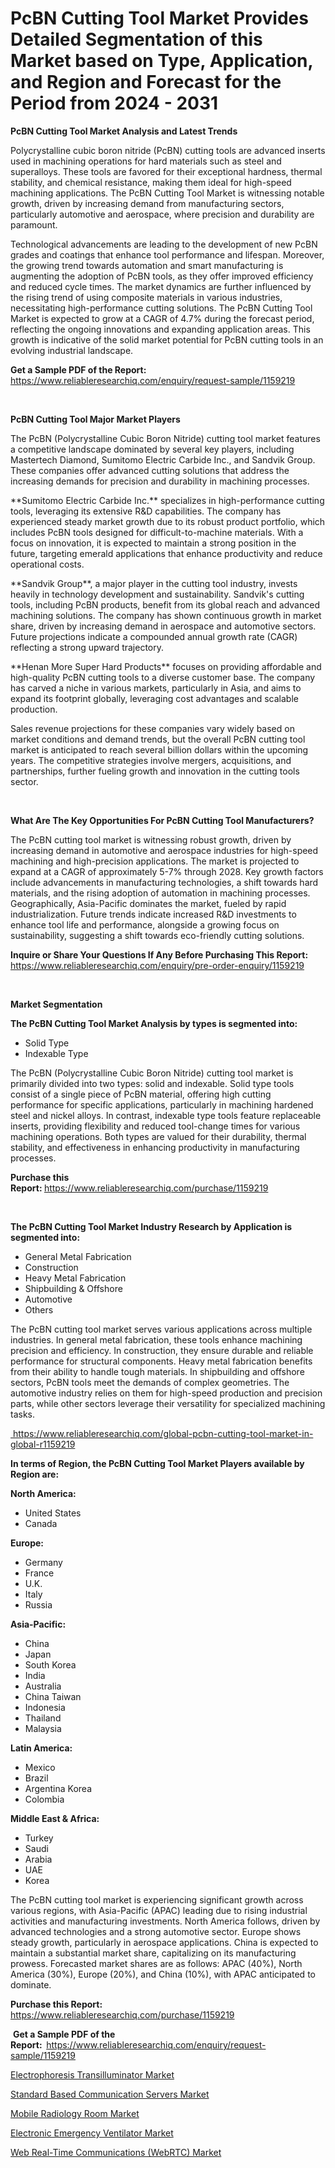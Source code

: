 <p><h1>PcBN Cutting Tool Market Provides Detailed Segmentation of this Market based on Type, Application, and Region and Forecast for the Period from 2024 - 2031</h1></p><p><strong>PcBN Cutting Tool Market Analysis and Latest Trends</strong></p>
<p><p>Polycrystalline cubic boron nitride (PcBN) cutting tools are advanced inserts used in machining operations for hard materials such as steel and superalloys. These tools are favored for their exceptional hardness, thermal stability, and chemical resistance, making them ideal for high-speed machining applications. The PcBN Cutting Tool Market is witnessing notable growth, driven by increasing demand from manufacturing sectors, particularly automotive and aerospace, where precision and durability are paramount. </p><p>Technological advancements are leading to the development of new PcBN grades and coatings that enhance tool performance and lifespan. Moreover, the growing trend towards automation and smart manufacturing is augmenting the adoption of PcBN tools, as they offer improved efficiency and reduced cycle times. The market dynamics are further influenced by the rising trend of using composite materials in various industries, necessitating high-performance cutting solutions. The PcBN Cutting Tool Market is expected to grow at a CAGR of 4.7% during the forecast period, reflecting the ongoing innovations and expanding application areas. This growth is indicative of the solid market potential for PcBN cutting tools in an evolving industrial landscape.</p></p>
<p><strong>Get a Sample PDF of the Report:&nbsp;</strong> <a href="https://www.reliableresearchiq.com/enquiry/request-sample/1159219?utm_campaign=103&utm_medium=2&utm_source=Github&utm_content=ia&utm_term=11102024&utm_id=pcbn-cutting-tool">https://www.reliableresearchiq.com/enquiry/request-sample/1159219</a></p>
<p>&nbsp;</p>
<p><strong>PcBN Cutting Tool Major Market Players</strong></p>
<p><p>The PcBN (Polycrystalline Cubic Boron Nitride) cutting tool market features a competitive landscape dominated by several key players, including Mastertech Diamond, Sumitomo Electric Carbide Inc., and Sandvik Group. These companies offer advanced cutting solutions that address the increasing demands for precision and durability in machining processes.</p><p>**Sumitomo Electric Carbide Inc.** specializes in high-performance cutting tools, leveraging its extensive R&D capabilities. The company has experienced steady market growth due to its robust product portfolio, which includes PcBN tools designed for difficult-to-machine materials. With a focus on innovation, it is expected to maintain a strong position in the future, targeting emerald applications that enhance productivity and reduce operational costs.</p><p>**Sandvik Group**, a major player in the cutting tool industry, invests heavily in technology development and sustainability. Sandvik's cutting tools, including PcBN products, benefit from its global reach and advanced machining solutions. The company has shown continuous growth in market share, driven by increasing demand in aerospace and automotive sectors. Future projections indicate a compounded annual growth rate (CAGR) reflecting a strong upward trajectory.</p><p>**Henan More Super Hard Products** focuses on providing affordable and high-quality PcBN cutting tools to a diverse customer base. The company has carved a niche in various markets, particularly in Asia, and aims to expand its footprint globally, leveraging cost advantages and scalable production.</p><p>Sales revenue projections for these companies vary widely based on market conditions and demand trends, but the overall PcBN cutting tool market is anticipated to reach several billion dollars within the upcoming years. The competitive strategies involve mergers, acquisitions, and partnerships, further fueling growth and innovation in the cutting tools sector.</p></p>
<p>&nbsp;</p>
<p><strong>What Are The Key Opportunities For PcBN Cutting Tool Manufacturers?</strong></p>
<p><p>The PcBN cutting tool market is witnessing robust growth, driven by increasing demand in automotive and aerospace industries for high-speed machining and high-precision applications. The market is projected to expand at a CAGR of approximately 5-7% through 2028. Key growth factors include advancements in manufacturing technologies, a shift towards hard materials, and the rising adoption of automation in machining processes. Geographically, Asia-Pacific dominates the market, fueled by rapid industrialization. Future trends indicate increased R&D investments to enhance tool life and performance, alongside a growing focus on sustainability, suggesting a shift towards eco-friendly cutting solutions.</p></p>
<p><strong>Inquire or Share Your Questions If Any Before Purchasing This Report:</strong> <a href="https://www.reliableresearchiq.com/enquiry/pre-order-enquiry/1159219?utm_campaign=103&utm_medium=2&utm_source=Github&utm_content=ia&utm_term=11102024&utm_id=pcbn-cutting-tool">https://www.reliableresearchiq.com/enquiry/pre-order-enquiry/1159219</a></p>
<p>&nbsp;</p>
<p><strong>Market Segmentation</strong></p>
<p><strong>The PcBN Cutting Tool Market Analysis by types is segmented into:</strong></p>
<p><ul><li>Solid Type</li><li>Indexable Type</li></ul></p>
<p><p>The PcBN (Polycrystalline Cubic Boron Nitride) cutting tool market is primarily divided into two types: solid and indexable. Solid type tools consist of a single piece of PcBN material, offering high cutting performance for specific applications, particularly in machining hardened steel and nickel alloys. In contrast, indexable type tools feature replaceable inserts, providing flexibility and reduced tool-change times for various machining operations. Both types are valued for their durability, thermal stability, and effectiveness in enhancing productivity in manufacturing processes.</p></p>
<p><strong>Purchase this Report:&nbsp;</strong><a href="https://www.reliableresearchiq.com/purchase/1159219?utm_campaign=103&utm_medium=2&utm_source=Github&utm_content=ia&utm_term=11102024&utm_id=pcbn-cutting-tool">https://www.reliableresearchiq.com/purchase/1159219</a></p>
<p>&nbsp;</p>
<p><strong>The PcBN Cutting Tool Market Industry Research by Application is segmented into:</strong></p>
<p><ul><li>General Metal Fabrication</li><li>Construction</li><li>Heavy Metal Fabrication</li><li>Shipbuilding & Offshore</li><li>Automotive</li><li>Others</li></ul></p>
<p><p>The PcBN cutting tool market serves various applications across multiple industries. In general metal fabrication, these tools enhance machining precision and efficiency. In construction, they ensure durable and reliable performance for structural components. Heavy metal fabrication benefits from their ability to handle tough materials. In shipbuilding and offshore sectors, PcBN tools meet the demands of complex geometries. The automotive industry relies on them for high-speed production and precision parts, while other sectors leverage their versatility for specialized machining tasks.</p></p>
<p><a href="https://www.reliableresearchiq.com/global-pcbn-cutting-tool-market-in-global-r1159219?utm_campaign=103&utm_medium=2&utm_source=Github&utm_content=ia&utm_term=11102024&utm_id=pcbn-cutting-tool">&nbsp;https://www.reliableresearchiq.com/global-pcbn-cutting-tool-market-in-global-r1159219</a></p>
<p><strong>In terms of Region, the PcBN Cutting Tool Market Players available by Region are:</strong></p>
<p>
    <p> <strong> North America: </strong>
        <ul>
            <li>United States</li>
            <li>Canada</li>
        </ul>
        </p> 
    <p> <strong> Europe: </strong>
        <ul>
            <li>Germany</li>
            <li>France</li>
            <li>U.K.</li>
            <li>Italy</li>
            <li>Russia</li>
        </ul>
        </p> 
    <p> <strong> Asia-Pacific: </strong>
        <ul>
            <li>China</li>
            <li>Japan</li>
            <li>South Korea</li>
            <li>India</li>
            <li>Australia</li>
            <li>China Taiwan</li>
            <li>Indonesia</li>
            <li>Thailand</li>
            <li>Malaysia</li>
        </ul>
        </p> 
    <p> <strong> Latin America: </strong>
        <ul>
            <li>Mexico</li>
            <li>Brazil</li>
            <li>Argentina Korea</li>
            <li>Colombia</li>
        </ul>
        </p> 
    <p> <strong> Middle East & Africa: </strong>
        <ul>
            <li>Turkey</li>
            <li>Saudi</li>
            <li>Arabia</li>
            <li>UAE</li>
            <li>Korea</li>
        </ul>
    </p>
    </p>
<p><p>The PcBN cutting tool market is experiencing significant growth across various regions, with Asia-Pacific (APAC) leading due to rising industrial activities and manufacturing investments. North America follows, driven by advanced technologies and a strong automotive sector. Europe shows steady growth, particularly in aerospace applications. China is expected to maintain a substantial market share, capitalizing on its manufacturing prowess. Forecasted market shares are as follows: APAC (40%), North America (30%), Europe (20%), and China (10%), with APAC anticipated to dominate.</p></p>
<p><strong>Purchase this Report: </strong><a href="https://www.reliableresearchiq.com/purchase/1159219?utm_campaign=103&utm_medium=2&utm_source=Github&utm_content=ia&utm_term=11102024&utm_id=pcbn-cutting-tool">https://www.reliableresearchiq.com/purchase/1159219</a></p>
<p>&nbsp;<strong>Get a Sample PDF of the Report:&nbsp;&nbsp;</strong><a href="https://www.reliableresearchiq.com/enquiry/request-sample/1159219?utm_campaign=103&utm_medium=2&utm_source=Github&utm_content=ia&utm_term=11102024&utm_id=pcbn-cutting-tool">https://www.reliableresearchiq.com/enquiry/request-sample/1159219</a></p>
<p><strong></strong></p>
<p><p><a href="https://www.linkedin.com/pulse/global-electrophoresis-transilluminator-market-landscape-future-q0kpf?utm_campaign=103&utm_medium=2&utm_source=Github&utm_content=ia&utm_term=11102024&utm_id=pcbn-cutting-tool">Electrophoresis Transilluminator Market</a></p><p><a href="https://issuu.com/reportprime-2/docs/standard-based-communication-server_262bb159d19c12?utm_campaign=103&utm_medium=2&utm_source=Github&utm_content=ia&utm_term=11102024&utm_id=pcbn-cutting-tool">Standard Based Communication Servers Market</a></p><p><a href="https://www.linkedin.com/pulse/mobile-radiology-room-market-trends-regional-insights-forecasted-b4kce?utm_campaign=103&utm_medium=2&utm_source=Github&utm_content=ia&utm_term=11102024&utm_id=pcbn-cutting-tool">Mobile Radiology Room Market</a></p><p><a href="https://www.linkedin.com/pulse/driving-factors-behind-electronic-emergency-ventilator-market-qns9f?utm_campaign=103&utm_medium=2&utm_source=Github&utm_content=ia&utm_term=11102024&utm_id=pcbn-cutting-tool">Electronic Emergency Ventilator Market</a></p><p><a href="https://issuu.com/reportprime-2/docs/web-real-time-communications-webrtc_151b02eec416ec?utm_campaign=103&utm_medium=2&utm_source=Github&utm_content=ia&utm_term=11102024&utm_id=pcbn-cutting-tool">Web Real-Time Communications (WebRTC) Market</a></p></p>